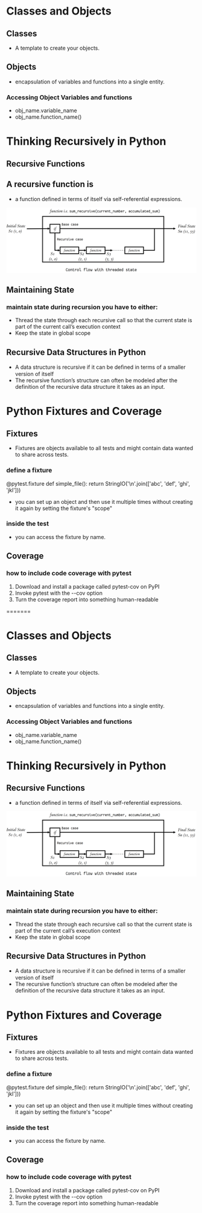 # Classes and Objects
 ## Classes
 * A template to create your objects.
 ## Objects
 * encapsulation of variables and functions into a single entity. 

### Accessing Object Variables and functions
 * obj_name.variable_name
 * obj_name.function_name()

# Thinking Recursively in Python

## Recursive Functions

## A recursive function is 
 * a function defined in terms of itself via self-referential expressions.

![ss](./state_3.webp)

## Maintaining State

### maintain state during recursion you have to either:
* Thread the state through each recursive call so that the current state is part of the current call’s execution context
* Keep the state in global scope

## Recursive Data Structures in Python

* A data structure is recursive if it can be deﬁned in terms of a smaller version of itself
* The recursive function’s structure can often be modeled after the definition of the recursive data structure it takes as an input.

# Python Fixtures and Coverage

## Fixtures 

* Fixtures are objects available to all tests and might contain data wanted to share across tests.

### define a fixture 
@pytest.fixture
def simple_file():
   return StringIO('\n'.join(['abc', 'def', 'ghi', 'jkl']))

* you can set up an object and then use it multiple times without creating it again by setting the fixture's "scope"

### inside the test
* you can access the fixture by name.

## Coverage

###  how to include code coverage with pytest
1. Download and install a package called pytest-cov on PyPI
2. Invoke pytest with the --cov option
3. Turn the coverage report into something human-readable

=======
# Classes and Objects
 ## Classes
 * A template to create your objects.
 ## Objects
 * encapsulation of variables and functions into a single entity. 

### Accessing Object Variables and functions
 * obj_name.variable_name
 * obj_name.function_name()

# Thinking Recursively in Python

## Recursive Functions

 * a function defined in terms of itself via self-referential expressions.

![ss](./state_3.webp)

## Maintaining State

### maintain state during recursion you have to either:
* Thread the state through each recursive call so that the current state is part of the current call’s execution context
* Keep the state in global scope

## Recursive Data Structures in Python

* A data structure is recursive if it can be deﬁned in terms of a smaller version of itself
* The recursive function’s structure can often be modeled after the definition of the recursive data structure it takes as an input.

# Python Fixtures and Coverage

## Fixtures 

* Fixtures are objects available to all tests and might contain data wanted to share across tests.

### define a fixture 
@pytest.fixture
def simple_file():
   return StringIO('\n'.join(['abc', 'def', 'ghi', 'jkl']))

* you can set up an object and then use it multiple times without creating it again by setting the fixture's "scope"

### inside the test
* you can access the fixture by name.

## Coverage

###  how to include code coverage with pytest
1. Download and install a package called pytest-cov on PyPI
2. Invoke pytest with the --cov option
3. Turn the coverage report into something human-readable

